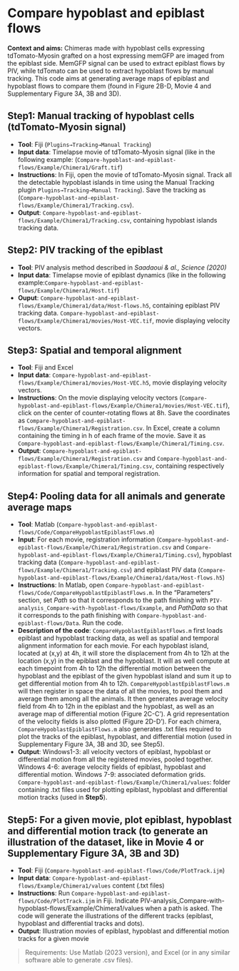 # Compare hypoblast and epiblast flows

**Context and aims:** Chimeras made with hypoblast cells expressing tdTomato-Myosin grafted on a host expressing memGFP are imaged from the epiblast side. MemGFP signal can be used to extract epiblast flows by PIV, while tdTomato can be used to extract hypoblast flows by manual tracking. This code aims at generating average maps of epiblast and hypoblast flows to compare them (found in Figure 2B-D, Movie 4 and Supplementary Figure 3A, 3B and 3D).


## Step1: Manual tracking of hypoblast cells (tdTomato-Myosin signal) 
-	**Tool**:  Fiji (`Plugins→Tracking→Manual Tracking`)
-	**Input data**: Timelapse movie of tdTomato-Myosin signal (like in the following example: (`Compare-hypoblast-and-epiblast-flows/Example/Chimera1/Graft.tif`)
-	**Instructions**: In Fiji, open the movie of tdTomato-Myosin signal. Track all the detectable hypoblast islands in time using the Manual Tracking plugin `Plugins→Tracking→Manual Tracking`). Save the tracking as (`Compare-hypoblast-and-epiblast-flows/Example/Chimera1/Tracking.csv`).
-	**Output**: `Compare-hypoblast-and-epiblast-flows/Example/Chimera1/Tracking.csv`, containing hypoblast islands tracking data.

## Step2: PIV tracking of the epiblast
-	**Tool**: PIV analysis method described in *Saadaoui & al., Science (2020)*
-	**Input data**: Timelapse movie of epiblast dynamics (like in the following example:`Compare-hypoblast-and-epiblast-flows/Example/Chimera1/Host.tif`)
-	**Ouput**: `Compare-hypoblast-and-epiblast-flows/Example/Chimera1/data/Host-flows.h5`, containing epiblast PIV tracking data. `Compare-hypoblast-and-epiblast-flows/Example/Chimera1/movies/Host-VEC.tif`, movie displaying velocity vectors.

## Step3: Spatial and temporal alignment
-	**Tool**: Fiji and Excel
-	**Input data**: `Compare-hypoblast-and-epiblast-flows/Example/Chimera1/movies/Host-VEC.h5`, movie displaying velocity vectors.
-	**Instructions**: On the movie displaying velocity vectors (`Compare-hypoblast-and-epiblast-flows/Example/Chimera1/movies/Host-VEC.tif`), click on the center of counter-rotating flows at 8h. Save the coordinates as `Compare-hypoblast-and-epiblast-flows/Example/Chimera1/Registration.csv`.
In Excel, create a column containing the timing in h of each frame of the movie. Save it as `Compare-hypoblast-and-epiblast-flows/Example/Chimera1/Timing.csv`.
-	**Output**: `Compare-hypoblast-and-epiblast-flows/Example/Chimera1/Registration.csv` and `Compare-hypoblast-and-epiblast-flows/Example/Chimera1/Timing.csv`, containing respectively information for spatial and temporal registration.

## Step4: Pooling data for all animals and generate average maps
-	**Tool**: Matlab (`Compare-hypoblast-and-epiblast-flows/Code/CompareHypoblastEpiblastFlows.m`)
-	**Input**: For each movie, registration information (`Compare-hypoblast-and-epiblast-flows/Example/Chimera1/Registration.csv` and `Compare-hypoblast-and-epiblast-flows/Example/Chimera1/Timing.csv`), hypoblast tracking data (`Compare-hypoblast-and-epiblast-flows/Example/Chimera1/Tracking.csv`) and epiblast PIV data (`Compare-hypoblast-and-epiblast-flows/Example/Chimera1/data/Host-flows.h5`)
-	**Instructions**: In Matlab, open `Compare-hypoblast-and-epiblast-flows/Code/CompareHypoblastEpiblastFlows.m`. In the “Parameters” section, set *Path* so that it corresponds to the path finishing with `PIV-analysis_Compare-with-hypoblast-flows/Example`, and *PathData* so that it corresponds to the path finishing with `Compare-hypoblast-and-epiblast-flows/Data`. Run the code.
-	**Description of the code**: `CompareHypoblastEpiblastFlows.m` first loads epiblast and hypoblast tracking data, as well as spatial and temporal alignment information for each movie. For each hypoblast island, located at (x,y) at 4h, it will store the displacement from 4h to 12h at the location (x,y) in the epiblast and the hypoblast. It will as well compute at each timepoint from 4h to 12h the differential motion between the hypoblast and the epiblast of the given hypoblast island and sum it up to get differential motion from 4h to 12h.
`CompareHypoblastEpiblastFlows.m` will then register in space the data of all the movies, to pool them and average them among all the animals. It then generates average velocity field from 4h to 12h in the epiblast and the hypoblast, as well as an average map of differential motion (Figure 2C-C’). A grid representation of the velocity fields is also plotted (Figure 2D-D’).
For each chimera, `CompareHypoblastEpiblastFlows.m` also generates .txt files required to plot the tracks of the epiblast, hypoblast, and differential motion (used in Supplementary Figure 3A, 3B and 3D, see Step5).
-	**Output**: Windows1-3: all velocity vectors of epiblast, hypoblast or differential motion from all the registered movies, pooled together. Windows 4-6: average velocity fields of epiblast, hypoblast and differential motion. Windows 7-9: associated deformation grids.
`Compare-hypoblast-and-epiblast-flows/Example/Chimera1/values`: folder containing .txt files used for plotting epiblast, hypoblast and differential motion tracks (used in **Step5**).

## Step5: For a given movie, plot epiblast, hypoblast and differential motion track (to generate an illustration of the dataset, like in Movie 4 or Supplementary Figure 3A, 3B and 3D)
-	**Tool**: Fiji (`Compare-hypoblast-and-epiblast-flows/Code/PlotTrack.ijm`)
-	**Input data**: `Compare-hypoblast-and-epiblast-flows/Example/Chimera1/values` content (.txt files)
-	**Instructions**: Run `Compare-hypoblast-and-epiblast-flows/Code/PlotTrack.ijm` in Fiji. Indicate PIV-analysis_Compare-with-hypoblast-flows/Example/Chimera1/values when a path is asked. The code will generate the illustrations of the different tracks (epiblast, hypoblast and differential tracks and dots).
-	**Output**: Illustration movies of epiblast, hypoblast and differential motion tracks for a given movie


>Requirements: 
>Use Matlab (2023 version), and Excel (or in any similar software able to generate .csv files).
